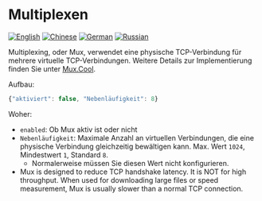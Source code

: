 # Multiplexen

[![English](../resources/english.svg)](https://www.v2ray.com/en/configuration/mux.html) [![Chinese](../resources/chinese.svg)](https://www.v2ray.com/chapter_02/mux.html) [![German](../resources/german.svg)](https://www.v2ray.com/de/configuration/mux.html) [![Russian](../resources/russian.svg)](https://www.v2ray.com/ru/configuration/mux.html)

Multiplexing, oder Mux, verwendet eine physische TCP-Verbindung für mehrere virtuelle TCP-Verbindungen. Weitere Details zur Implementierung finden Sie unter [Mux.Cool](https://www.v2ray.com/eng/protocols/muxcool.html).

Aufbau:

```javascript
{"aktiviert": false, "Nebenläufigkeit": 8}
```

Woher:

* `enabled`: Ob Mux aktiv ist oder nicht
* `Nebenläufigkeit`: Maximale Anzahl an virtuellen Verbindungen, die eine physische Verbindung gleichzeitig bewältigen kann. Max. Wert `1024`, Mindestwert `1`, Standard `8`. 
  * Normalerweise müssen Sie diesen Wert nicht konfigurieren.
* Mux is designed to reduce TCP handshake latency. It is NOT for high throughput. When used for downloading large files or speed measurement, Mux is usually slower than a normal TCP connection.